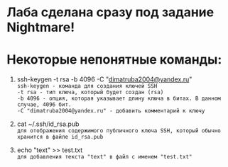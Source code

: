 # Лаба сделана сразу под задание Nightmare!
# Некоторые непонятные команды:
1. ssh-keygen -t rsa -b 4096 -C "dimatruba2004@yandex.ru"  
`ssh-keygen - команда для создания ключей SSH`  
`-t rsa - тип ключа, который будет создан (rsa)`  
`-b 4096 - опция, которая указывает длину ключа в битах. В данном случае, 4096 бит.`  
`-C "dimatruba2004@yandex.ru" - добавить комментарий к ключу`  

2. cat ~/.ssh/id_rsa.pub  
`для отображения содержимого публичного ключа SSH, который обычно хранится в файле id_rsa.pub`  

3. echo "text" >> test.txt  
`для добавления текста "text" в файл с именем "test.txt"`